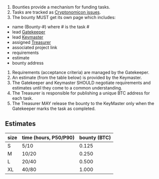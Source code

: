 1. Bounties provide a mechanism for funding tasks. 
1. Tasks are tracked as [Cryptonomicon issues](https://github.com/cryptotechguru/Cryptonomicon/issues).
1. The bounty MUST get its own page which includes:
* name (Bounty-#) where # is the task #
* lead [Gatekeeper](/Cryptonomicon/Roles/Gatekeeper)
* lead [Keymaster](/Cryptonomicon/Roles/Keymaster)
* assigned [Treasurer](/Cryptonomicon/Roles/Treasurer)
* associated project link
* requirements
* estimate
* bounty address 
1. Requirements (acceptance criteria) are managed by the Gatekeeper.
1. An estimate (from the table below) is provided by the Keymaster.
1. The Gatekeeper and Keymaster SHOULD negotiate requirements and estimates until they come to a common understanding.
1. The Treasurer is responsible for publishing a unique BTC address for each task.
1. The Treasurer MAY release the bounty to the KeyMaster only when the Gatekeeper marks the task as completed.

## Estimates

| size | time (hours, P50/P90) | bounty (BTC) | 
| ---- | ----- | ----- |
| S    |  5/10 | 0.125 |
| M    | 10/20 | 0.250 |
| L    | 20/40 | 0.500 |
| XL   | 40/80 | 1.000 | 